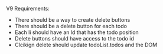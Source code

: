 V9 Requirements:
- There should be a way to create delete buttons
- There should be a delete button for each todo
- Each li should have an ld that has the todo position
- Delete buttons should have access to the todo id
- Clcikign delete should update todoList.todos and the DOM

